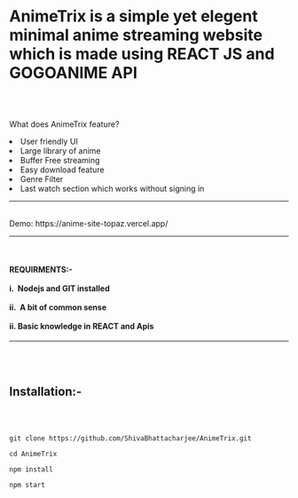 <h1>AnimeTrix is a simple yet elegent minimal anime streaming website which is made using REACT JS and GOGOANIME API</h1> 
<br>


<br>

What does AnimeTrix feature?
<li>User friendly UI</li>
<li>Large library of anime</li>

<li>Buffer Free streaming</li>

<li>Easy download feature</li>

<li>Genre Filter</li>

<li>Last watch section which works without signing in</li> 

<hr/>
<br>
 Demo: https://anime-site-topaz.vercel.app/
 <hr>
 <br>
 
  <h4>REQUIRMENTS:-<br><br>
  i.&nbsp; Nodejs and GIT installed <br><br>
  ii.&nbsp; A bit of common sense<br><br>
  ii. Basic knowledge in REACT and Apis</h4>
 <hr>
 <br>
 <br>
  <h2>Installation:-</h2>
  <br><br>
  

    git clone https://github.com/ShivaBhattacharjee/AnimeTrix.git
    
    cd AnimeTrix
    
    npm install
    
    npm start


